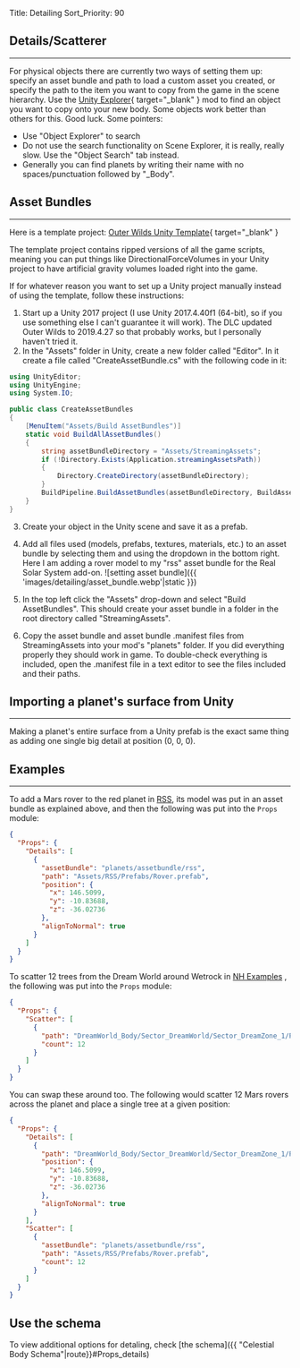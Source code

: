 Title: Detailing
Sort_Priority: 90

## Details/Scatterer

___

For physical objects there are currently two ways of setting them up: specify an asset bundle and path to load a custom asset you created, or specify the path to the item you want to copy from the game in the scene hierarchy. Use the [Unity Explorer](https://outerwildsmods.com/mods/unityexplorer){ target="_blank" } mod to find an object you want to copy onto your new body. Some objects work better than others for this. Good luck. Some pointers:

- Use "Object Explorer" to search
- Do not use the search functionality on Scene Explorer, it is really, really slow. Use the "Object Search" tab instead.
- Generally you can find planets by writing their name with no spaces/punctuation followed by "_Body".

## Asset Bundles

___

Here is a template project: [Outer Wilds Unity Template](https://github.com/xen-42/outer-wilds-unity-template){ target="_blank" }

The template project contains ripped versions of all the game scripts, meaning you can put things like DirectionalForceVolumes in your Unity project to have artificial gravity volumes loaded right into the game.

If for whatever reason you want to set up a Unity project manually instead of using the template, follow these instructions:

1. Start up a Unity 2017 project (I use Unity 2017.4.40f1 (64-bit), so if you use something else I can't guarantee it will work). The DLC updated Outer Wilds to 2019.4.27 so that probably works, but I personally haven't tried it.
2. In the "Assets" folder in Unity, create a new folder called "Editor". In it create a file called "CreateAssetBundle.cs" with the following code in it:

```cs
using UnityEditor;
using UnityEngine;
using System.IO;

public class CreateAssetBundles
{
    [MenuItem("Assets/Build AssetBundles")]
    static void BuildAllAssetBundles()
    {
        string assetBundleDirectory = "Assets/StreamingAssets";
        if (!Directory.Exists(Application.streamingAssetsPath))
        {
            Directory.CreateDirectory(assetBundleDirectory);
        }
        BuildPipeline.BuildAssetBundles(assetBundleDirectory, BuildAssetBundleOptions.None, BuildTarget.StandaloneWindows64);
    }
}
```

3. Create your object in the Unity scene and save it as a prefab.
4. Add all files used (models, prefabs, textures, materials, etc.) to an asset bundle by selecting them and using the dropdown in the bottom right. Here I am adding a rover model to my "rss" asset bundle for the Real Solar System add-on.
![setting asset bundle]({{ 'images/detailing/asset_bundle.webp'|static }})

5. In the top left click the "Assets" drop-down and select "Build AssetBundles". This should create your asset bundle in a folder in the root directory called "StreamingAssets".
6. Copy the asset bundle and asset bundle .manifest files from StreamingAssets into your mod's "planets" folder. If you did everything properly they should work in game. To double-check everything is included, open the .manifest file in a text editor to see the files included and their paths.

## Importing a planet's surface from Unity

___

Making a planet's entire surface from a Unity prefab is the exact same thing as adding one single big detail at position (0, 0, 0).  

## Examples

___

To add a Mars rover to the red planet in [RSS](https://github.com/xen-42/outer-wilds-real-solar-system), its model was put in an asset bundle as explained above, and then the following was put into the `Props` module:

```json
{
  "Props": {
    "Details": [
      {
        "assetBundle": "planets/assetbundle/rss",
        "path": "Assets/RSS/Prefabs/Rover.prefab",
        "position": {
          "x": 146.5099,
          "y": -10.83688,
          "z": -36.02736
        },
        "alignToNormal": true
      }
    ]
  }
}
```

To scatter 12 trees from the Dream World around Wetrock in [NH Examples](https://github.com/xen-42/ow-new-horizons-examples) , the following was put into the `Props` module:

```json
{
  "Props": {
    "Scatter": [
      {
        "path": "DreamWorld_Body/Sector_DreamWorld/Sector_DreamZone_1/Props_DreamZone_1/OtherComponentsGroup/Trees_Z1/DreamHouseIsland/Tree_DW_M_Var",
        "count": 12
      }
    ]
  }
}
```

You can swap these around too. The following would scatter 12 Mars rovers across the planet and place a single tree at a given position:

```json
{
  "Props": {
    "Details": [
      {
        "path": "DreamWorld_Body/Sector_DreamWorld/Sector_DreamZone_1/Props_DreamZone_1/OtherComponentsGroup/Trees_Z1/DreamHouseIsland/Tree_DW_M_Var",
        "position": {
          "x": 146.5099,
          "y": -10.83688,
          "z": -36.02736
        },
        "alignToNormal": true
      }
    ],
    "Scatter": [
      {
        "assetBundle": "planets/assetbundle/rss",
        "path": "Assets/RSS/Prefabs/Rover.prefab",
        "count": 12
      }
    ]
  }
}
```

## Use the schema

To view additional options for detaling, check [the schema]({{ "Celestial Body Schema"|route}}#Props_details)
